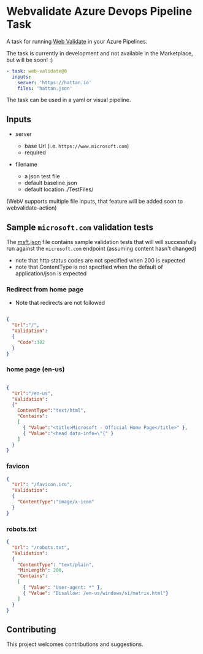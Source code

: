 # Webvalidate Azure Devops Pipeline Task
A task for running [Web Validate](https://github.com/retaildevcrews/webvalidate) in your Azure Pipelines.

The task is currently in development and not available in the Marketplace, but will be soon! :)

```yaml
- task: web-validate@0
  inputs:
    server: 'https://hattan.io'
    files: 'hattan.json'
```

The task can be used in a yaml or visual pipeline.

## Inputs

* server
  - base Url (i.e. `https://www.microsoft.com`)
  - required

* filename
  - a json test file
  - default baseline.json
  - default location ./TestFiles/

(WebV supports multiple file inputs, that feature will be added soon to webvalidate-action)

## Sample `microsoft.com` validation tests

The [msft.json](TestFiles/msft.json) file contains sample validation tests that will will successfully run against the `microsoft.com` endpoint (assuming content hasn't changed)

- note that http status codes are not specified when 200 is expected
- note that ContentType is not specified when the default of application/json is expected

### Redirect from home page

- Note that redirects are not followed

```json

{
  "Url":"/",
  "Validation":
  {
    "Code":302
  }
}

```

### home page (en-us)

```json

{
  "Url":"/en-us",
  "Validation":
  {"
    ContentType":"text/html",
    "Contains":
    [
      { "Value":"<title>Microsoft - Official Home Page</title>" },
      { "Value":"<head data-info=\"{" }
    ]
  }
}

```

### favicon

```json
{
  "Url": "/favicon.ico",
  "Validation":
  {
    "ContentType":"image/x-icon"
  }
}
```

### robots.txt

```json
{
  "Url": "/robots.txt",
  "Validation":
  {
    "ContentType": "text/plain",
    "MinLength": 200,
    "Contains":
    [
      { "Value": "User-agent: *" },
      { "Value": "Disallow: /en-us/windows/si/matrix.html"}
    ]
  }
}
```

## Contributing

This project welcomes contributions and suggestions. 